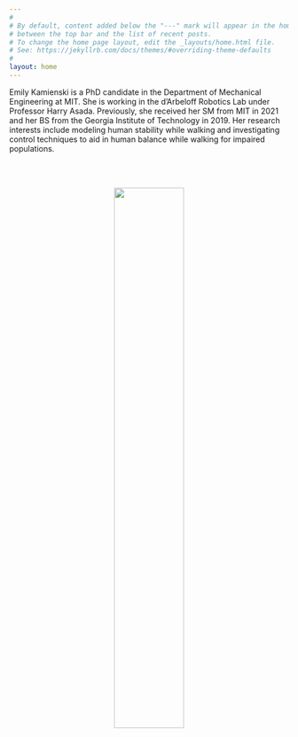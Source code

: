 ```yaml
---
#
# By default, content added below the "---" mark will appear in the home page
# between the top bar and the list of recent posts.
# To change the home page layout, edit the _layouts/home.html file.
# See: https://jekyllrb.com/docs/themes/#overriding-theme-defaults
#
layout: home
---
```


Emily Kamienski is a PhD candidate in the Department of Mechanical Engineering at MIT. She is working in the d’Arbeloff Robotics Lab under Professor Harry Asada. Previously, she received her SM from MIT in 2021 and her BS from the Georgia Institute of Technology in 2019. Her research interests include modeling
human stability while walking and investigating control techniques to aid in human balance while walking for impaired populations.

<br/><br/>
<center>
    <img src="/assets/Kamienski_Emily_PhD_02.jpg" style="width:50%;"/>
</center>
<span style="font-size:medium;">
